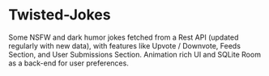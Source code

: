 # Twisted-Jokes
Some NSFW and dark humor jokes fetched from a Rest API (updated regularly with new data), with features like Upvote / Downvote, Feeds Section, and User Submissions Section. Animation rich UI and SQLite Room as a back-end for user preferences.

